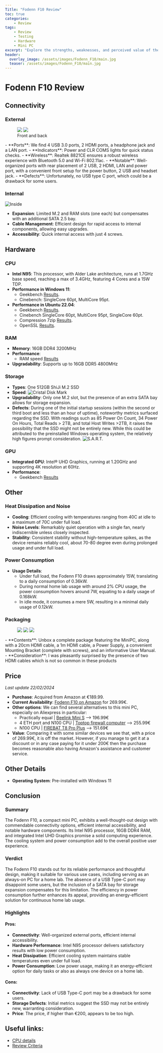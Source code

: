 ```yaml
---
Title: "Fodenn F10 Review"
toc: true
categories:
    - Review
tags:
    - Review
    - Testing
    - Hardware
    - Mini PC
excerpt: "Explore the strengths, weaknesses, and perceived value of the Fodenn F10 in our in-depth review, providing a comprehensive overview of its features, performance, and potential drawbacks."
header:
  overlay_image: /assets/images/Fodenn_F10/main.jpg
  teaser: /assets/images/Fodenn_F10/main.jpg
---
```


# Fodenn F10 Review

## Connectivity
### External
<figure class="half">
    <a href="/assets/images/Fodenn_F10/front.jpg"><img src="/assets/images/Fodenn_F10/front.jpg"></a>
    <a href="/assets/images/Fodenn_F10/back.jpg"><img src="/assets/images/Fodenn_F10/back.jpg"></a>
    <figcaption>Front and back</figcaption>
</figure>
- **Ports**: We find 4 USB 3.0 ports, 2 HDMI ports, a headphone jack and a LAN port.
- **Indicators**: Power and CLR COMS lights for quick status checks.
- **Wireless**: Realtek 8821CE ensures a robust wireless experience with Bluetooth 5.0 and Wi-Fi 802.11ac.
- **Notable**: Well-organized ports with rear placement of 2 USB, 2 HDMI, LAN and power port, with a convenient front setup for the power button, 2 USB and headset jack.
- **Defects**: Unfortunately, no USB type C port, which could be a drawback for some users.

### Internal
![Inside](/assets/images/Fodenn_F10/inside.jpg)
- **Expansion**:  Limited M.2 and RAM slots (one each) but compensates with an additional SATA 2.5 bay.
- **Cable Management**: Efficient design for rapid access to internal components, allowing easy upgrades.
- **Accessibility**: Quick internal access with just 4 screws.

## Hardware
### CPU
- **Intel N95**: This processor, with Alder Lake architecture, runs at 1.7GHz base speed, reaching a max of 3.4GHz, featuring 4 Cores and a 15W TDP.
- **Performance in Windows 11**: 
  - Geekbench [Results](https://browser.geekbench.com/v6/cpu/4762636).
  - Cinebench: SingleCore 60pt, MultiCore 95pt.
- **Performance in Ubuntu 22.04**: 
  - Geekbench [Results](https://browser.geekbench.com/v6/cpu/4770770).
  - Cinebench SingleCore 60pt, MultiCore 95pt, SingleCore 60pt.
  - Compression 7zip [Results](https://openbenchmarking.org/result/2402053-NE-COMPRES7Z71).
  - OpenSSL [Results](https://openbenchmarking.org/result/2402051-NE-OPENSSL9622).

### RAM
- **Memory**: 16GB DDR4 3200MHz
- **Performance**:
  - RAM speed [Results](https://openbenchmarking.org/result/2402054-NE-RAMSPEED498)
- **Upgradability**: Supports up to 16GB DDR5 4800MHz

### Storage
- **Types**: One 512GB ShiJi M.2 SSD
- **Speed**: ![Cristal Disk Mark](/assets/images/Fodenn_F10/CDisk2.png)
- **Upgradability**: Only one M.2 slot, but the presence of an extra SATA bay allows for storage expansion.
- **Defects**: During one of the initial startup sessions (within the second or third boot and less than an hour of uptime), noteworthy metrics surfaced regarding the SSD. With readings such as 85 Power On Count, 34 Power On Hours, Total Reads > 2TB, and total Host Writes >2TB, it raises the possibility that the SSD might not be entirely new. While this could be attributed to the preinstalled Windows operating system, the relatively high figures prompt consideration.
![S.A.R.T.](/assets/images/Fodenn_F10/S.M.A.R.T.png)

### GPU
- **Integrated GPU**: Intel® UHD Graphics, running at 1.20GHz and supporting 4K resolution at 60Hz.
- **Performance**:
  - Geekbench [Results](https://browser.geekbench.com/v6/compute/1715331)

## Other
### Heat Dissipation and Noise
- **Cooling**: Efficient cooling with temperatures ranging from 40C at idle to a maximum of 70C under full load.
- **Noise Levels**: Remarkably quiet operation with a single fan, nearly indiscernible unless closely inspected.
- **Stability**: Consistent stability without high-temperature spikes, as the device remains reliably cool, about 70-80 degree even during prolonged usage and under full load.

### Power Consumption
- **Usage Details**:
  - Under full load, the Fodenn F10 draws approximately 15W, translating to a daily consumption of 0.36kW.
  - During normal home lab usage with around 2% CPU usage, the power consumption hovers around 7W, equating to a daily usage of 0.168kW.
  - In idle mode, it consumes a mere 5W, resulting in a minimal daily usage of 0.12kW.

### Packaging
<figure class="third">
    <a href="/assets/images/Fodenn_F10/box.jpg"><img src="/assets/images/Fodenn_F10/box.jpg"></a>
    <a href="/assets/images/Fodenn_F10/box_open.jpg"><img src="/assets/images/Fodenn_F10/box_open.jpg"></a>
    <a href="/assets/images/Fodenn_F10/content.jpg"><img src="/assets/images/Fodenn_F10/content.jpg"></a>
</figure>
- **Contents**: Unbox a complete package featuring the MiniPC, along with a 20cm HDMI cable, a 1m HDMI cable, a Power Supply, a convenient Mounting Bracket (complete with screws), and an informative User Manual.
- **Consideration**: I was pleasantly surprised by the presence of two HDMI cables which is not so common in these products

## Price
_Last update 22/02/2024_
- **Purchase**: Acquired from Amazon at €189.99.
- **Current Availability**: [Fodenn F10 on Amazon](https://www.amazon.it/dp/B0CJNBVZC2?&_encoding=UTF8&tag=magform-21&linkCode=ur2&linkId=784afe9457c30904d3b7bf4998c9c7c1&camp=3414&creative=21718) for 269.99€.
- **Other options**: We can find several alternatives to this mini PC, especially on Aliexpress in particular:
  - Practically equal | [Beelink Mini S](https://a.aliexpress.com/_EJUSurB) --> 196.99€
  - 4 ETH port and N100 CPU | [Toptop  firewall computer](https://a.aliexpress.com/_Eukcpeh) --> 255.99€
  - N100 CPU |  [FIREBAT T8 Pro Plus](https://a.aliexpress.com/_EHjwuTn) --> 151.69€
- **Value**: Comparing it with some similar devices we see that, with a price of 269.99€, it is off the market. However, if you manage to get it at a discount or in any case paying for it under 200€ then the purchase becomes reasonable also having Amazon's assistance and customer service.

## Other Details
- **Operating System**: Pre-installed with Windows 11

## Conclusion

### Summary
The Fodenn F10, a compact mini PC, exhibits a well-thought-out design with commendable connectivity options, efficient internal accessibility, and notable hardware components. Its Intel N95 processor, 16GB DDR4 RAM, and integrated Intel UHD Graphics promise a solid computing experience. The cooling system and power consumption add to the overall positive user experience.

### Verdict
The Fodenn F10 stands out for its reliable performance and thoughtful design, making it suitable for various use cases, including serving as an always-on PC for a home lab. The absence of a USB Type-C port may disappoint some users, but the inclusion of a SATA bay for storage expansion compensates for this limitation. The efficiency in power consumption further enhances its appeal, providing an energy-efficient solution for continuous home lab usage.

### Highlights
#### Pros:
- **Connectivity**: Well-organized external ports, efficient internal accessibility.
- **Hardware Performance**: Intel N95 processor delivers satisfactory results with low power consumption.
- **Heat Dissipation**: Efficient cooling system maintains stable temperatures even under full load.
- **Power Consumption**: Low power usage, making it an energy-efficient option for daily tasks or also as always one device on a home lab.
#### Cons:
- **Connectivity**: Lack of USB Type-C port may be a drawback for some users.
- **Storage Defects**: Initial metrics suggest the SSD may not be entirely new, warranting consideration.
- **Price**: The price, if higher than €200, appears to be too high.

## Useful links:
- [CPU details](https://www.intel.com/content/www/us/en/products/sku/231800/intel-processor-n95-6m-cache-up-to-3-40-ghz/specifications.html)
- [Review Criteria](https://magform.dev/review/review-criteria/)